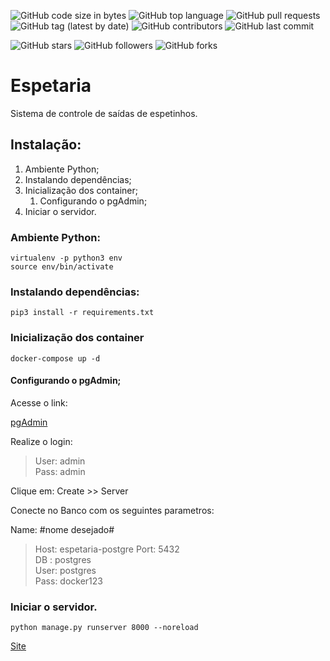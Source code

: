 ![GitHub code size in bytes](https://img.shields.io/github/languages/code-size/rauanisanfelice/espetaria.svg)
![GitHub top language](https://img.shields.io/github/languages/top/rauanisanfelice/espetaria.svg)
![GitHub pull requests](https://img.shields.io/github/issues-pr/rauanisanfelice/espetaria.svg)
![GitHub tag (latest by date)](https://img.shields.io/github/v/tag/rauanisanfelice/espetaria)
![GitHub contributors](https://img.shields.io/github/contributors/rauanisanfelice/espetaria.svg)
![GitHub last commit](https://img.shields.io/github/last-commit/rauanisanfelice/espetaria.svg)

![GitHub stars](https://img.shields.io/github/stars/rauanisanfelice/espetaria.svg?style=social)
![GitHub followers](https://img.shields.io/github/followers/rauanisanfelice.svg?style=social)
![GitHub forks](https://img.shields.io/github/forks/rauanisanfelice/espetaria.svg?style=social)

# Espetaria

Sistema de controle de saídas de espetinhos.

## Instalação:

1. Ambiente Python;
2. Instalando dependências;
3. Inicialização dos container;
    1. Configurando o pgAdmin;
4. Iniciar o servidor.

### Ambiente Python:

```
virtualenv -p python3 env
source env/bin/activate
```

### Instalando dependências:
```
pip3 install -r requirements.txt
```

### Inicialização dos container

```
docker-compose up -d
```

#### Configurando o pgAdmin;

Acesse o link:

[pgAdmin](http://localhost:80)

Realize o login:
>User: admin  
>Pass: admin

Clique em: Create >> Server

Conecte no Banco com os seguintes parametros:  

Name: #nome desejado#  
>Host: espetaria-postgre
>Port: 5432  
>DB  : postgres  
>User: postgres  
>Pass: docker123

### Iniciar o servidor.

```
python manage.py runserver 8000 --noreload
```

[Site](http://localhost:8000)